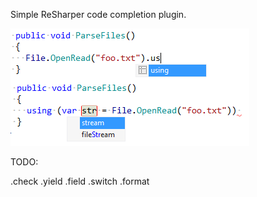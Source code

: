 ﻿Simple ReSharper code completion plugin.

![using](/samples/using.png)

TODO:

.check
.yield
.field
.switch
.format